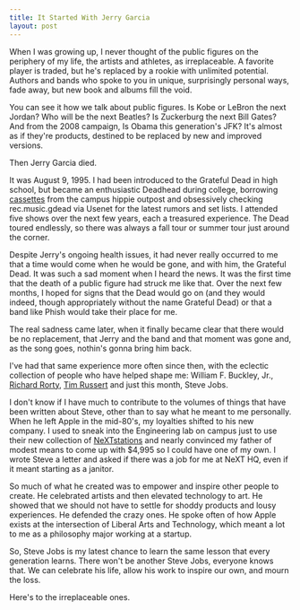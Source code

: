 ```yaml
--- 
title: It Started With Jerry Garcia
layout: post
---
```


When I was growing up, I never thought of the public figures on the periphery of my life, the artists and athletes, as irreplaceable. A favorite player is traded, but he's replaced by a rookie with unlimited potential. Authors and bands who spoke to you in unique, surprisingly personal ways, fade away, but new book and albums fill the void. 

You can see it how we talk about public figures. Is Kobe or LeBron the next Jordan? Who will be the next Beatles? Is Zuckerburg the next Bill Gates? And from the 2008 campaign, Is Obama this generation's JFK? It's almost as if they're products, destined to be replaced by new and improved versions.

Then Jerry Garcia died.

It was August 9, 1995. I had been introduced to the Grateful Dead in high school, but became an enthusiastic Deadhead during college, borrowing [cassettes](http://en.wikipedia.org/wiki/Compact_Cassette) from the campus hippie outpost and obsessively checking rec.music.gdead via Usenet for the latest rumors and set lists. I attended five shows over the next few years, each a treasured experience. The Dead toured endlessly, so there was always a fall tour or summer tour just around the corner.

Despite Jerry's ongoing health issues, it had never really occurred to me that a time would come when he would be gone, and with him, the Grateful Dead. It was such a sad moment when I heard the news. It was the first time that the death of a public figure had struck me like that. Over the next few months, I hoped for signs that the Dead would go on (and they would indeed, though appropriately without the name Grateful Dead) or that a band like Phish would take their place for me.

The real sadness came later, when it finally became clear that there would be no replacement, that Jerry and the band and that moment was gone and, as the song goes, nothin's gonna bring him back.

I've had that same experience more often since then, with the eclectic collection of people who have helped shape me: William F. Buckley, Jr., [Richard Rorty](http://en.wikipedia.org/wiki/Richard_Rorty), [Tim Russert](/2008/06/22/sundays-without-tim/) and just this month, Steve Jobs.

I don't know if I have much to contribute to the volumes of things that have been written about Steve, other than to say what he meant to me personally. When he left Apple in the mid-80's, my loyalties shifted to his new company. I used to sneak into the Engineering lab on campus just to use their new collection of [NeXTstations](http://en.wikipedia.org/wiki/NeXTstation) and nearly convinced my father of modest means to come up with $4,995 so I could have one of my own. I wrote Steve a letter and asked if there was a job for me at NeXT HQ, even if it meant starting as a janitor.

So much of what he created was to empower and inspire other people to create. He celebrated artists and then elevated technology to art. He showed that we should not have to settle for shoddy products and lousy experiences. He defended the crazy ones. He spoke often of how Apple exists at the intersection of Liberal Arts and Technology, which meant a lot to me as a philosophy major working at a startup.

So, Steve Jobs is my latest chance to learn the same lesson that every generation learns. There won't be another Steve Jobs, everyone knows that. We can celebrate his life, allow his work to inspire our own, and mourn the loss.

Here's to the irreplaceable ones.